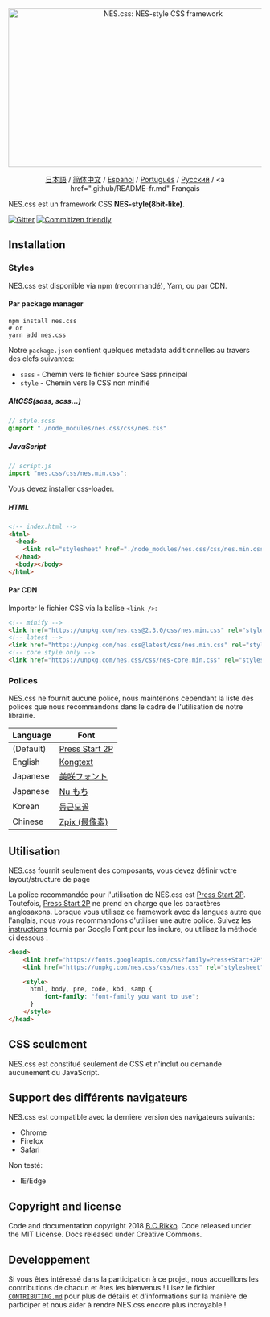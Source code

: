 <div align="center">
  <a href="https://nostalgic-css.github.io/NES.css/" target="_blank"><img src="https://user-images.githubusercontent.com/5305599/49061716-da649680-f254-11e8-9a89-d95a7407ec6a.png" alt="NES.css: NES-style  CSS framework" style="max-width: 100%;" width="600" height="315"></a>

  <a href=".github/README-jp.md">日本語</a> / <a href=".github/README-zh-CN.md">简体中文</a> / <a href=".github/README-es.md">Español</a> / <a href=".github/README-pt-BR.md">Português</a> / <a href=".github/README-ru.md">Русский</a> / <a href=".github/README-fr.md" Français</a>
</div>

NES.css est un framework CSS **NES-style(8bit-like)**.

[![Gitter][gitter-badge]][gitter] [![Commitizen friendly][commitizen-badge]][commitizen]

## Installation

### Styles

NES.css est disponible via npm (recommandé), Yarn, ou par CDN.

#### Par package manager

```shell
npm install nes.css
# or
yarn add nes.css
```

Notre `package.json` contient quelques metadata additionnelles au travers des clefs suivantes:
* `sass` - Chemin vers le fichier source Sass principal
* `style` - Chemin vers le CSS non minifié

##### AltCSS(sass, scss...)

```scss
// style.scss
@import "./node_modules/nes.css/css/nes.css"
```

##### JavaScript

```js
// script.js
import "nes.css/css/nes.min.css";
```
Vous devez installer css-loader.

##### HTML
```html
<!-- index.html -->
<html>
  <head>
    <link rel="stylesheet" href="./node_modules/nes.css/css/nes.min.css">
  </head>
  <body></body>
</html>
```

#### Par CDN

Importer le fichier CSS via la balise `<link />`:

```html
<!-- minify -->
<link href="https://unpkg.com/nes.css@2.3.0/css/nes.min.css" rel="stylesheet" />
<!-- latest -->
<link href="https://unpkg.com/nes.css@latest/css/nes.min.css" rel="stylesheet" />
<!-- core style only -->
<link href="https://unpkg.com/nes.css/css/nes-core.min.css" rel="stylesheet" />
```

### Polices

NES.css ne fournit aucune police, nous maintenons cependant la liste des polices que nous recommandons dans le cadre de l'utilisation de notre librairie.

| Language  | Font                                                               |
| --------- | ------------------------------------------------------------------ |
| (Default) | [Press Start 2P](https://fonts.google.com/specimen/Press+Start+2P) |
| English   | [Kongtext](https://www.dafont.com/kongtext.font)                   |
| Japanese  | [美咲フォント](http://littlelimit.net/misaki.htm)                  |
| Japanese  | [Nu もち](http://kokagem.sakura.ne.jp/font/mochi/)                 |
| Korean    | [둥근모꼴](http://cactus.tistory.com/193)                              |
| Chinese   | [Zpix (最像素)](https://github.com/SolidZORO/zpix-pixel-font)      |

## Utilisation

NES.css fournit seulement des composants, vous devez définir votre layout/structure de page

La police recommandée pour l'utilisation de NES.css est [Press Start 2P][press-start-2p-font]. Toutefois, [Press Start 2P][press-start-2p-font] ne prend en charge que les caractères anglosaxons. Lorsque vous utilisez ce framework avec ds langues autre que l'anglais, nous vous recommandons d'utiliser une autre police. Suivez les [instructions][google-fonts-guide] fournis par Google Font pour les inclure, ou utilisez la méthode ci dessous :

```html
<head>
    <link href="https://fonts.googleapis.com/css?family=Press+Start+2P" rel="stylesheet">
    <link href="https://unpkg.com/nes.css/css/nes.css" rel="stylesheet" />

    <style>
      html, body, pre, code, kbd, samp {
          font-family: "font-family you want to use";
      }
    </style>
</head>
```

## CSS seulement

NES.css est constitué seulement de CSS et n'inclut ou demande aucunement du JavaScript.

## Support des différents navigateurs

NES.css est compatible avec la dernière version des navigateurs suivants:
* Chrome
* Firefox
* Safari

Non testé:
* IE/Edge

## Copyright and license

Code and documentation copyright 2018 [B.C.Rikko](https://github.com/BcRikko). Code released under the MIT License. Docs released under Creative Commons.

## Developpement

Si vous êtes intéressé dans la participation à ce projet, nous accueillons les contributions de chacun et êtes les bienvenus !
Lisez le fichier [`CONTRIBUTING.md`][contributing-document] pour plus de détails et d'informations sur la manière de participer et nous aider à rendre NES.css encore plus incroyable !





[commitizen]: http://commitizen.github.io/cz-cli/
[commitizen-badge]: https://img.shields.io/badge/commitizen-friendly-brightgreen.svg
[contributing-document]: CONTRIBUTING.md
[gitter]: https://gitter.im/nostalgic-css/Lobby
[gitter-badge]: https://img.shields.io/gitter/room/nostalgic-css/Lobby.svg
[google-fonts-guide]: https://developers.google.com/fonts/docs/getting_started
[press-start-2p-font]: https://fonts.google.com/specimen/Press+Start+2P?selection.family=Press+Start+2P
